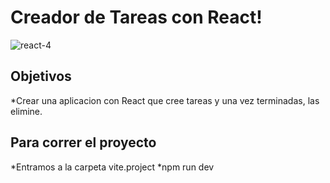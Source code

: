 # Creador de Tareas con React!


![react-4](https://github.com/0623CIFSNCN05LAED/grupo-11/assets/139799911/681a3d48-cdc9-4b23-bd94-b0a4789e1b60)

## Objetivos

*Crear una aplicacion con React que cree tareas y una vez terminadas, las elimine.

## Para correr el proyecto

*Entramos a la carpeta vite.project
*npm run dev 


